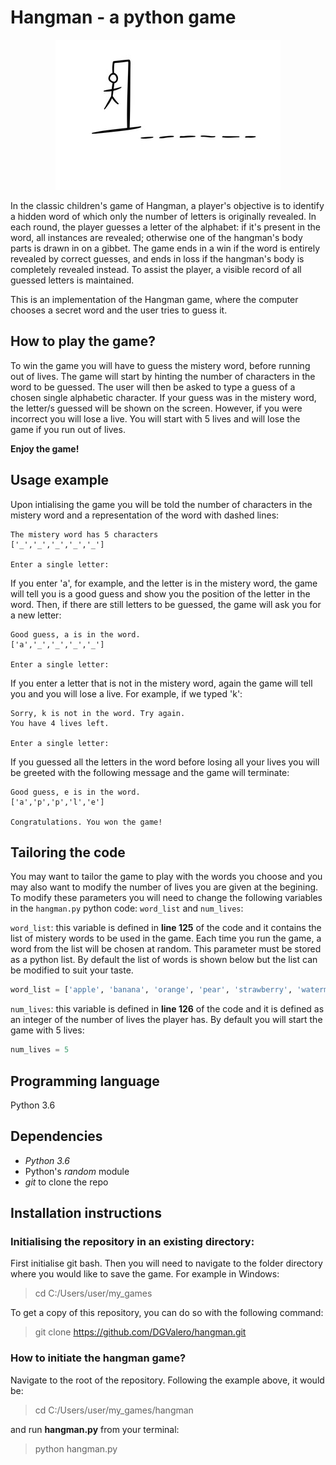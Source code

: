 # Hangman - a python game

<p align="center">
  <img src="https://raw.githubusercontent.com/DGValero/hangman/main/Hangman_cover_image.jpg" alt="Hangman_cover_image"/>
</p>

In the classic children's game of Hangman, a player's objective is to identify a hidden word of which only the number of letters is originally revealed. In each round, the player guesses a letter of the alphabet: if it's present in the word, all instances are revealed; otherwise one of the hangman's body parts is drawn in on a gibbet. The game ends in a win if the word is entirely revealed by correct guesses, and ends in loss if the hangman's body is completely revealed instead. To assist the player, a visible record of all guessed letters is maintained.

This is an implementation of the Hangman game, where the computer chooses a secret word and the user tries to guess it. 

## How to play the game?
To win the game you will have to guess the mistery word, before running out of lives.
The game will start by hinting the number of characters in the word to be guessed.
The user will then be asked to type a guess of a chosen single alphabetic character. If your guess was in the mistery word, the letter/s guessed will be shown on the screen. However, if you were incorrect you will lose a live. You will start with 5 lives and will lose the game if you run out of lives.

**Enjoy the game!**

## Usage example
Upon intialising the game you will be told the number of characters in the mistery word and a representation of the word with dashed lines:
```console
The mistery word has 5 characters
['_','_','_','_','_']

Enter a single letter:
```
If you enter 'a', for example, and the letter is in the mistery word, the game will tell you is a good guess and show you the position of the letter in the word. Then, if there are still letters to be guessed, the game will ask you for a new letter:

```console
Good guess, a is in the word.
['a','_','_','_','_']

Enter a single letter:
```

If you enter a letter that is not in the mistery word, again the game will tell you and you will lose a live. For example, if we typed 'k':
```console
Sorry, k is not in the word. Try again.
You have 4 lives left.

Enter a single letter:
```
If you guessed all the letters in the word before losing all your lives you will be greeted with the following message and the game will terminate:
```console
Good guess, e is in the word.
['a','p','p','l','e']

Congratulations. You won the game!
```
## Tailoring the code

You may want to tailor the game to play with the words you choose and you may also want to modify the number of lives you are given at the begining. To modify these parameters you will need to change the following variables in the `hangman.py` python code: `word_list` and `num_lives`:

`word_list`: this variable is defined in **line 125** of the code and it contains the list of mistery words to be used in the game. Each time you run the game, a word from the list will be chosen at random. This parameter must be stored as a python list. By default the list of words is shown below but the list can be modified to suit your taste.

```python
word_list = ['apple', 'banana', 'orange', 'pear', 'strawberry', 'watermelon']
```

`num_lives`: this variable is defined in **line 126** of the code and it is defined as an integer of the number of lives the player has. By default you will start the game with 5 lives:

```python
num_lives = 5
```

## Programming language
Python 3.6

## Dependencies
- *Python 3.6*
- Python's *random* module
- *git* to clone the repo

## Installation instructions
### Initialising the repository in an existing directory:
First initialise git bash. Then you will need to navigate to the folder directory where you would like to save the game. For example in Windows:
> cd C:/Users/user/my_games

To get a copy of this repository, you can do so with the following command:
> git clone https://github.com/DGValero/hangman.git

### How to initiate the hangman game?
Navigate to the root of the repository. Following the example above, it would be:
> cd C:/Users/user/my_games/hangman

and run **hangman.py** from your terminal:

> python hangman.py